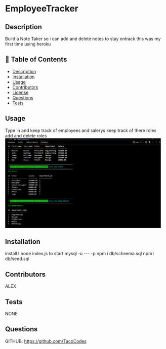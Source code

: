 # EmployeeTracker

## Description
Build a Note Taker so i can add and delete notes to stay ontrack 
this was my first time using heroku

## 📝 Table of Contents
- <a href="#description">Description</a>
- <a href="#installation">Installation</a>
- <a href="#usage">Usage</a>
- <a href="#contributors">Contributors</a>
- <a href="#license">License</a>
- <a href="#questions">Questions</a>
- <a href="#tests">Tests</a>

## Usage
Type in and keep track of employees and salerys keep track of there roles add and delete roles 
![Alt text](db/EmployeeTracker.png)
## Installation
install I
node index.js to start
mysql -u --- -p
npm i db/scheema.sql
npm i db/seed.sql


## Contributors
ALEX

## Tests
NONE

## Questions
GITHUB: https://github.com/TacoCodes